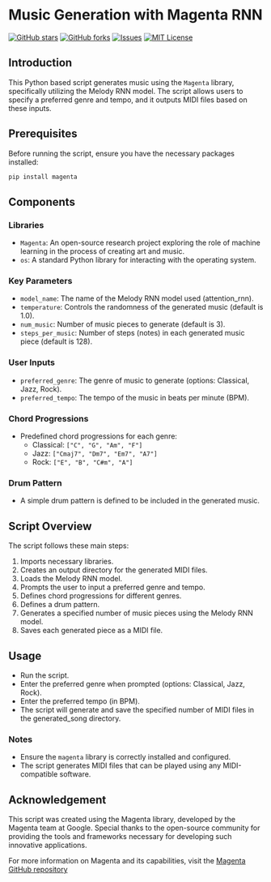 # Music Generation with Magenta RNN

[![GitHub stars](https://img.shields.io/github/stars/ajitashwathr10/music-magenta-rnn?style=social)](https://github.com/ajitashwathr10/music-magenta-rnn/stargazers)
[![GitHub forks](https://img.shields.io/github/forks/ajitashwathr10/music-magenta-rnn?style=social)](https://github.com/ajitashwathr10/music-magenta-rnn/network)
[![Issues](https://img.shields.io/github/issues/ajitashwathr10/music-magenta-rnn)](https://github.com/ajitashwathr10/music-magenta-rnn/issues)
[![MIT License](https://img.shields.io/github/license/ajitashwathr10/music-magenta-rnn)](LICENSE)

## Introduction
This Python based script generates music using the `Magenta` library, specifically utilizing the Melody RNN model. The script allows users to specify a preferred genre and tempo, and it outputs MIDI files based on these inputs.

## Prerequisites
Before running the script, ensure you have the necessary packages installed:
```bash
pip install magenta
```

## Components
### Libraries
- `Magenta`: An open-source research project exploring the role of machine learning in the process of creating art and music.
- `os`: A standard Python library for interacting with the operating system.
  
### Key Parameters
- `model_name`: The name of the Melody RNN model used (attention_rnn).
- `temperature`: Controls the randomness of the generated music (default is 1.0).
- `num_music`: Number of music pieces to generate (default is 3).
- `steps_per_music`: Number of steps (notes) in each generated music piece (default is 128).

### User Inputs
- `preferred_genre`: The genre of music to generate (options: Classical, Jazz, Rock).
- `preferred_tempo`: The tempo of the music in beats per minute (BPM).

### Chord Progressions
- Predefined chord progressions for each genre:
  - Classical: `["C", "G", "Am", "F"]`
  - Jazz: `["Cmaj7", "Dm7", "Em7", "A7"]`
  - Rock: `["E", "B", "C#m", "A"]`
 
### Drum Pattern
- A simple drum pattern is defined to be included in the generated music.

## Script Overview
The script follows these main steps:
1. Imports necessary libraries.
2. Creates an output directory for the generated MIDI files.
3. Loads the Melody RNN model.
4. Prompts the user to input a preferred genre and tempo.
5. Defines chord progressions for different genres.
6. Defines a drum pattern.
7. Generates a specified number of music pieces using the Melody RNN model.
8. Saves each generated piece as a MIDI file.

## Usage
- Run the script.
- Enter the preferred genre when prompted (options: Classical, Jazz, Rock).
- Enter the preferred tempo (in BPM).
- The script will generate and save the specified number of MIDI files in the generated_song directory.

### Notes
- Ensure the `magenta` library is correctly installed and configured.
- The script generates MIDI files that can be played using any MIDI-compatible software.

## Acknowledgement
This script was created using the Magenta library, developed by the Magenta team at Google. Special thanks to the open-source community for providing the tools and frameworks necessary for developing such innovative applications.

For more information on Magenta and its capabilities, visit the [Magenta GitHub repository](https://github.com/magenta/magenta)



 

